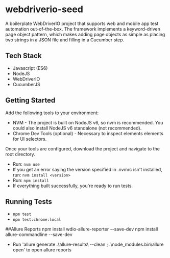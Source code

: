 # webdriverio-seed
A boilerplate WebDriverIO project that supports web and mobile app test automation out-of-the-box. The framework implements a keyword-driven page object pattern, which makes adding page objects as simple as placing two strings in a JSON file and filling in a Cucumber step.

## Tech Stack 
* Javascript (ES6)
* NodeJS
* WebDriverIO
* CucumberJS

## Getting Started
Add the following tools to your environment:

* NVM - The project is built on NodeJS v6, so nvm is recommended. You could also install NodeJS v6 standalone (not recommended).
* Chrome Dev Tools (optional) - Necessary to inspect elements elements for UI selectors.

Once your tools are configured, download the project and navigate to the root directory. 

* Run: `nvm use`
* If you get an error saying the version specified in .nvmrc isn't installed, run: `nvm install <version>`
* Run: `npm install`
* If everything built successfully, you're ready to run tests.

## Running Tests
* `npm test`
* `npm test:chrome:local`

##Allure Reports
npm install wdio-allure-reporter --save-dev
npm install allure-commandline --save-dev
* Run 'allure generate .\allure-results\ --clean ; .\node_modules\.bin\allure open' to open allure reports
